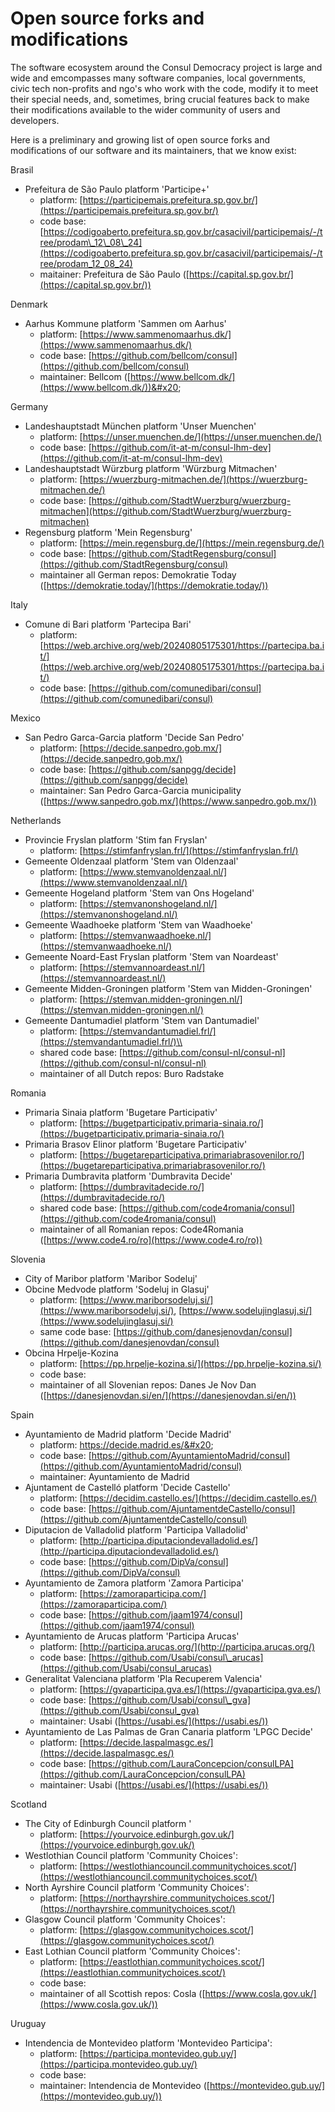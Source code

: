 # Open source forks and modifications

The software ecosystem around the Consul Democracy project is large and wide and emcompasses many software companies, local governments, civic tech non-profits and ngo's who work with the code, modify it to meet their special needs, and, sometimes, bring crucial features back to make their modifications available to the wider community of users and developers.

Here is a preliminary and growing list of open source forks and modifications of our software and its maintainers, that we know exist:

Brasil

* Prefeitura de São Paulo platform 'Participe+'
  * platform: [https://participemais.prefeitura.sp.gov.br/](https://participemais.prefeitura.sp.gov.br/)
  * code base: [https://codigoaberto.prefeitura.sp.gov.br/casacivil/participemais/-/tree/prodam\_12\_08\_24](https://codigoaberto.prefeitura.sp.gov.br/casacivil/participemais/-/tree/prodam_12_08_24)
  * maitainer: Prefeitura de São Paulo ([https://capital.sp.gov.br/](https://capital.sp.gov.br/))

Denmark

* Aarhus Kommune platform 'Sammen om Aarhus'
  * platform: [https://www.sammenomaarhus.dk/](https://www.sammenomaarhus.dk/)
  * code base: [https://github.com/bellcom/consul](https://github.com/bellcom/consul)
  * maintainer: Bellcom ([https://www.bellcom.dk/](https://www.bellcom.dk/))&#x20;

Germany

* Landeshauptstadt München platform 'Unser Muenchen'
  * platform: [https://unser.muenchen.de/](https://unser.muenchen.de/)
  * code base: [https://github.com/it-at-m/consul-lhm-dev](https://github.com/it-at-m/consul-lhm-dev)
* Landeshauptstadt Würzburg platform 'Würzburg Mitmachen'
  * platform: [https://wuerzburg-mitmachen.de/](https://wuerzburg-mitmachen.de/)
  * code base: [https://github.com/StadtWuerzburg/wuerzburg-mitmachen](https://github.com/StadtWuerzburg/wuerzburg-mitmachen)
* Regensburg platform 'Mein Regensburg'
  * platform: [https://mein.regensburg.de/](https://mein.regensburg.de/)
  * code base: [https://github.com/StadtRegensburg/consul](https://github.com/StadtRegensburg/consul)
  * maintainer all German repos: Demokratie Today ([https://demokratie.today/](https://demokratie.today/))

Italy

* Comune di Bari platform 'Partecipa Bari'
  * platform: [https://web.archive.org/web/20240805175301/https://partecipa.ba.it/](https://web.archive.org/web/20240805175301/https://partecipa.ba.it/)
  * code base: [https://github.com/comunedibari/consul](https://github.com/comunedibari/consul)

Mexico

* San Pedro Garca-Garcia platform 'Decide San Pedro'
  * platform: [https://decide.sanpedro.gob.mx/](https://decide.sanpedro.gob.mx/)
  * code base: [https://github.com/sanpgg/decide](https://github.com/sanpgg/decide)
  * maintainer: San Pedro Garca-Garcia municipality ([https://www.sanpedro.gob.mx/](https://www.sanpedro.gob.mx/))

Netherlands

* Provincie Fryslan platform 'Stim fan Fryslan'
  * platform: [https://stimfanfryslan.frl/](https://stimfanfryslan.frl/)
* Gemeente Oldenzaal platform 'Stem van Oldenzaal'
  * platform: [https://www.stemvanoldenzaal.nl/](https://www.stemvanoldenzaal.nl/)
* Gemeente Hogeland platform 'Stem van Ons Hogeland'
  * platform: [https://stemvanonshogeland.nl/](https://stemvanonshogeland.nl/)
* Gemeente Waadhoeke platform 'Stem van Waadhoeke'
  * platform: [https://stemvanwaadhoeke.nl/](https://stemvanwaadhoeke.nl/)
* Gemeente Noard-East Fryslan platform 'Stem van Noardeast'
  * platform: [https://stemvannoardeast.nl/](https://stemvannoardeast.nl/)
* Gemeente Midden-Groningen platform 'Stem van Midden-Groningen'
  * platform: [https://stemvan.midden-groningen.nl/](https://stemvan.midden-groningen.nl/)
* Gemeente Dantumadiel platform 'Stem van Dantumadiel'
  * platform: [https://stemvandantumadiel.frl/](https://stemvandantumadiel.frl/)\\
  * shared code base: [https://github.com/consul-nl/consul-nl](https://github.com/consul-nl/consul-nl)
  * maintainer of all Dutch repos: Buro Radstake

Romania

* Primaria Sinaia platform 'Bugetare Participativ'
  * platform: [https://bugetparticipativ.primaria-sinaia.ro/](https://bugetparticipativ.primaria-sinaia.ro/)
* Primaria Brasov Elinor platform 'Bugetare Participativ'
  * platform: [https://bugetareparticipativa.primariabrasovenilor.ro/](https://bugetareparticipativa.primariabrasovenilor.ro/)
* Primaria Dumbravita platform 'Dumbravita Decide'
  * platform: [https://dumbravitadecide.ro/](https://dumbravitadecide.ro/)
  * shared code base: [https://github.com/code4romania/consul](https://github.com/code4romania/consul)
  * maintainer of all Romanian repos: Code4Romania ([https://www.code4.ro/ro](https://www.code4.ro/ro))

Slovenia

* City of Maribor platform 'Maribor Sodeluj'
* Obcine Medvode platform 'Sodeluj in Glasuj'
  * platform: [https://www.mariborsodeluj.si/](https://www.mariborsodeluj.si/), [https://www.sodelujinglasuj.si/](https://www.sodelujinglasuj.si/)
  * same code base: [https://github.com/danesjenovdan/consul](https://github.com/danesjenovdan/consul)
* Obcina Hrpelje-Kozina
  * platform: [https://pp.hrpelje-kozina.si/](https://pp.hrpelje-kozina.si/)
  * code base:
  * maintainer of all Slovenian repos: Danes Je Nov Dan ([https://danesjenovdan.si/en/](https://danesjenovdan.si/en/))

Spain

* Ayuntamiento de Madrid platform 'Decide Madrid'
  * platform: https://decide.madrid.es/&#x20;
  * code base: [https://github.com/AyuntamientoMadrid/consul](https://github.com/AyuntamientoMadrid/consul)
  * maintainer: Ayuntamiento de Madrid
* Ajuntament de Castelló platform 'Decide Castello'
  * platform: [https://decidim.castello.es/](https://decidim.castello.es/)
  * code base: [https://github.com/AjuntamentdeCastello/consul](https://github.com/AjuntamentdeCastello/consul)
* Diputacion de Valladolid platform 'Participa Valladolid'
  * platform: [http://participa.diputaciondevalladolid.es/](http://participa.diputaciondevalladolid.es/)
  * code base: [https://github.com/DipVa/consul](https://github.com/DipVa/consul)
* Ayuntamiento de Zamora platform 'Zamora Participa'
  * platform: [https://zamoraparticipa.com/](https://zamoraparticipa.com/)
  * code base: [https://github.com/jaam1974/consul](https://github.com/jaam1974/consul)
* Ayuntamiento de Arucas platform 'Participa Arucas'
  * platform: [http://participa.arucas.org/](http://participa.arucas.org/)
  * code base: [https://github.com/Usabi/consul\_arucas](https://github.com/Usabi/consul_arucas)
* Generalitat Valenciana platform 'Pla Recuperem Valencia'
  * platform: [https://gvaparticipa.gva.es/](https://gvaparticipa.gva.es/)
  * code base: [https://github.com/Usabi/consul\_gva](https://github.com/Usabi/consul_gva)
  * maintainer: Usabi ([https://usabi.es/](https://usabi.es/))
* Ayuntamiento de Las Palmas de Gran Canaria platform 'LPGC Decide'
  * platform: [https://decide.laspalmasgc.es/](https://decide.laspalmasgc.es/)
  * code base: [https://github.com/LauraConcepcion/consulLPA](https://github.com/LauraConcepcion/consulLPA)
  * maintainer: Usabi ([https://usabi.es/](https://usabi.es/))

Scotland

* The City of Edinburgh Council platform '
  * platform: [https://yourvoice.edinburgh.gov.uk/](https://yourvoice.edinburgh.gov.uk/)
* Westlothian Council platform 'Community Choices':
  * platform: [https://westlothiancouncil.communitychoices.scot/](https://westlothiancouncil.communitychoices.scot/)
* North Ayrshire Council platform 'Community Choices':
  * platform: [https://northayrshire.communitychoices.scot/](https://northayrshire.communitychoices.scot/)
* Glasgow Council platform 'Community Choices':
  * platform: [https://glasgow.communitychoices.scot/](https://glasgow.communitychoices.scot/)
* East Lothian Council platform 'Community Choices':
  * platform: [https://eastlothian.communitychoices.scot/](https://eastlothian.communitychoices.scot/)
  * code base:
  * maintainer of all Scottish repos: Cosla ([https://www.cosla.gov.uk/](https://www.cosla.gov.uk/))



Uruguay

* Intendencia de Montevideo platform 'Montevideo Participa':
  * platform: [https://participa.montevideo.gub.uy/](https://participa.montevideo.gub.uy/)
  * code base:&#x20;
  * maintainer: Intendencia de Montevideo ([https://montevideo.gub.uy/](https://montevideo.gub.uy/))
